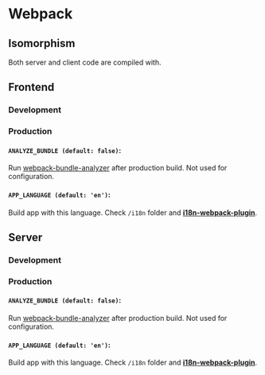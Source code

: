 # Webpack

## Isomorphism
Both server and client code are compiled with.

## Frontend

### Development

### Production
#### `ANALYZE_BUNDLE (default: false)`:   
Run [webpack-bundle-analyzer]() after production build. Not used for configuration.

#### `APP_LANGUAGE (default: 'en')`:
Build app with this language. Check `/i18n` folder and **[i18n-webpack-plugin](https://github.com/webpack-contrib/i18n-webpack-plugin)**.  


## Server

### Development

### Production
#### `ANALYZE_BUNDLE (default: false)`:   
Run [webpack-bundle-analyzer]() after production build. Not used for configuration.

#### `APP_LANGUAGE (default: 'en')`:
Build app with this language. Check `/i18n` folder and **[i18n-webpack-plugin](https://github.com/webpack-contrib/i18n-webpack-plugin)**.  
